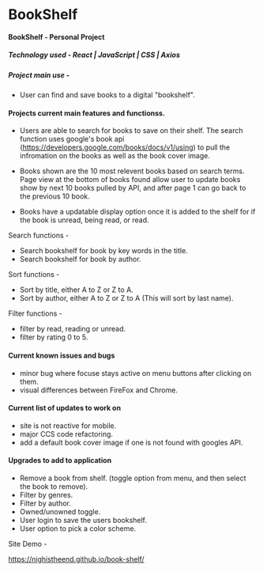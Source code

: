 # BookShelf

#### BookShelf - Personal Project

##### Technology used - React | JavaScript | CSS | Axios

##### Project main use - 

- User can find and save books to a digital "bookshelf". 


#### Projects current main features and functionss.

-  Users are able to search for books to save on their shelf. The search function uses google's book api (https://developers.google.com/books/docs/v1/using) to pull the infromation on the books as well as the book cover image.

-  Books shown are the 10 most relevent books based on search terms. Page view at the bottom of books found allow user to update books show by next 10 books pulled by API, and after page 1 can go back to the previous 10 book.

- Books have a updatable display option once it is added to the shelf for if the book is unread, being read, or read.

Search functions -

- Search bookshelf for book by key words in the title.
- Search bookshelf for book by author.

Sort functions -

- Sort by title, either A to Z or Z to A.
- Sort by author, either A to Z or Z to A (This will sort by last name).

Filter functions -

- filter by read, reading or unread.
- filter by rating 0 to 5.

#### Current known issues and bugs

- minor bug where focuse stays active on menu buttons after clicking on them.
- visual differences between FireFox and Chrome.
    
#### Current list of updates to work on

- site is not reactive for mobile. 
- major CCS code refactoring.
- add a default book cover image if one is not found with googles API. 


#### Upgrades to add to application

- Remove a book from shelf. (toggle option from menu, and then select the book to remove).
- Filter by genres.
- Filter by author.
- Owned/unowned toggle.
- User login to save the users bookshelf.
- User option to pick a color scheme.

Site Demo -

https://nighistheend.github.io/book-shelf/

